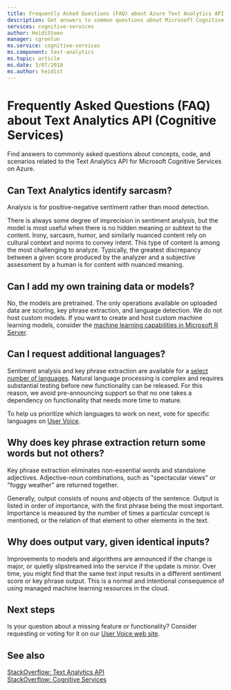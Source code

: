 ```yaml
---
title: Frequently Asked Questions (FAQ) about Azure Text Analytics API | Microsoft Docs
description: Get answers to common questions about Microsoft Cognitive Services Text Analytics API on Azure.
services: cognitive-services
author: HeidiSteen
manager: cgronlun
ms.service: cognitive-services
ms.component: text-analytics
ms.topic: article
ms.date: 3/07/2018
ms.author: heidist
---
```


# Frequently Asked Questions (FAQ) about Text Analytics API (Cognitive Services)
 
 Find answers to commonly asked questions about concepts, code, and scenarios related to the Text Analytics API for Microsoft Cognitive Services on Azure.

## Can Text Analytics identify sarcasm?

Analysis is for positive-negative sentiment rather than mood detection.

There is always some degree of imprecision in sentiment analysis, but the model is most useful when there is no hidden meaning or subtext to the content. Irony, sarcasm, humor, and similarly nuanced content rely on cultural context and norms to convey intent. This type of content is among the most challenging to analyze. Typically, the greatest discrepancy between a given score produced by the analyzer and a subjective assessment by a human is for content with nuanced meaning.

## Can I add my own training data or models?

No, the models are pretrained. The only operations available on uploaded data are scoring, key phrase extraction, and language detection. We do not host custom models. If you want to create and host custom machine learning models, consider the [machine learning capabilities in Microsoft R Server](https://docs.microsoft.com/r-server/r/concept-what-is-the-microsoftml-package).

## Can I request additional languages?

Sentiment analysis and key phrase extraction are available for a [select number of languages](text-analytics-supported-languages.md). Natural language processing is complex and requires substantial testing before new functionality can be released. For this reason, we avoid pre-announcing support so that no one takes a dependency on functionality that needs more time to mature. 

To help us prioritize which languages to work on next, vote for specific languages on [User Voice](https://cognitive.uservoice.com/forums/555922-text-analytics). 

## Why does key phrase extraction return some words but not others?

Key phrase extraction eliminates non-essential words and standalone adjectives. Adjective-noun combinations, such as "spectacular views" or "foggy weather" are returned together. 

Generally, output consists of nouns and objects of the sentence. Output is listed in order of importance, with the first phrase being the most important. Importance is measured by the number of times a particular concept is mentioned, or the relation of that element to other elements in the text.

## Why does output vary, given identical inputs?

Improvements to models and algorithms are announced if the change is major, or quietly slipstreamed into the service if the update is minor. Over time, you might find that the same text input results in a different sentiment score or key phrase output. This is a normal and intentional consequence of using managed machine learning resources in the cloud.

## Next steps

Is your question about a missing feature or functionality? Consider requesting or voting for it on our [User Voice web site](https://cognitive.uservoice.com/).

## See also

 [StackOverflow: Text Analytics API](https://stackoverflow.com/questions/tagged/text-analytics-api)   
 [StackOverflow: Cognitive Services](http://stackoverflow.com/questions/tagged/microsoft-cognitive)
